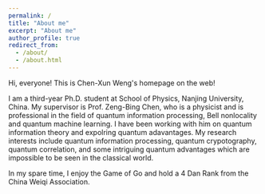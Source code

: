```yaml
---
permalink: /
title: "About me"
excerpt: "About me"
author_profile: true
redirect_from: 
  - /about/
  - /about.html
---
```


Hi, everyone! This is Chen-Xun Weng's homepage on the web!

I am a third-year Ph.D. student at School of Physics, Nanjing University, China. My supervisor is Prof. Zeng-Bing Chen, who is a physicist and is professional in the field of quantum information processing, Bell nonlocality and quantum machine learning. I have been working with him on quantum information theory and expolring quantum adavantages. My research interests include quantum information processing, quantum crypotography, quantum correlation, and some intriguing quantum advantages which are impossible to be seen in the classical world.

In my spare time, I enjoy the Game of Go and hold a 4 Dan Rank from the China Weiqi Association.

